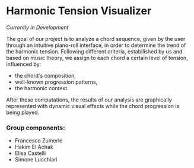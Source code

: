 # Harmonic Tension Visualizer

*Currently in Development*

The goal of our project is to analyze a chord sequence, given by the user through an intuitive piano-roll interface, in order to determine the trend of the harmonic tension. Following different criteria, estabilished by us and based on music theory, we assign to each chord a certain level of tension, influenced by:
- the chord's composition, 
- well-known progression patterns,
- the harmonic context.

After these computations, the results of our analysis are graphically represented with dynamic visual effects while the chord progression is being played.

### Group components:
* Francesco Zumerle
* Hakim El Achak
* Elisa Castelli
* Simone Lucchiari
